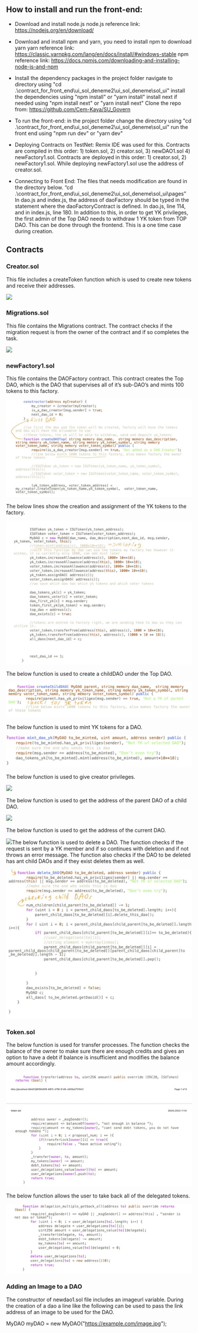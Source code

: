 ﻿## How to install and run the front-end:

- Download and install node.js
node.js reference link: https://nodejs.org/en/download/

- Download and install npm and yarn, you need to install npm to download yarn
yarn reference link: https://classic.yarnpkg.com/lang/en/docs/install/#windows-stable
npm reference link: https://docs.npmjs.com/downloading-and-installing-node-js-and-npm

- Install the dependency packages
in the project folder navigate to directory using
"cd .\contract_for_front_end\ui_sol_deneme2\ui_sol_deneme\sol_ui"
install the dependencies using "npm install" or "yarn install"
install next if needed using "npm install next" or "yarn install next"
Clone the repo from: https://github.com/Cem-Kaya/SU_Govern

- To run the front-end:
in the project folder change the directory using
"cd .\contract_for_front_end\ui_sol_deneme2\ui_sol_deneme\sol_ui"
run the front end using "npm run dev" or "yarn dev"

- Deploying Contracts on TestNet:
Remix IDE  was used for this.
Contracts are compiled in this order: 1) token.sol, 2) creator.sol, 3) newDAO1.sol 4) newFactory1.sol.
Contracts are deployed in this order: 1) creator.sol, 2) newFactory1.sol.
While deploying newFactory1.sol use the address of creator.sol.

- Connecting to Front End:
The files that needs modification are found in the directory below.
“cd .\contract_for_front_end\ui_sol_deneme2\ui_sol_deneme\sol_ui\pages” In dao.js and index.js, the address of daoFactory should be typed in the statement where the daoFactoryContract is defined. In dao.js, line 114, and in index.js, line 180.
In addition to this, in order to get YK privileges, the first admin of the Top DAO needs to withdraw 1 YK token from TOP DAO. This can be done through the frontend. This is a one time case during creation.

## Contracts

### Creator.sol

This file includes a createToken function which is used to create new tokens and receive their addresses.

![](Aspose.Words.a67b8021-f51d-4762-ae4e-28db9c8332dc.001.png)

### Migrations.sol

This file contains the Migrations contract. The contract checks if the migration request is from the owner of the contract and if so completes the task.

![](Aspose.Words.a67b8021-f51d-4762-ae4e-28db9c8332dc.002.png)

### newFactory1.sol

This file contains the DAOFactory contract. This contract creates the Top DAO, which is the DAO that supervises all of it’s sub-DAO’s and mints 100 tokens to this factory.

![](Aspose.Words.a67b8021-f51d-4762-ae4e-28db9c8332dc.003.jpeg)

The below lines show the creation and assignment of the YK tokens to the factory.

![](Aspose.Words.a67b8021-f51d-4762-ae4e-28db9c8332dc.004.jpeg)

The below function is used to create a childDAO under the Top DAO.

![](Aspose.Words.a67b8021-f51d-4762-ae4e-28db9c8332dc.005.jpeg)

The below function is used to mint YK tokens for a DAO.

![](Aspose.Words.a67b8021-f51d-4762-ae4e-28db9c8332dc.006.jpeg)

The below function is used to give creator privileges.

![](Aspose.Words.a67b8021-f51d-4762-ae4e-28db9c8332dc.007.png)

The below function is used to get the address of the parent DAO of a child DAO.

![](Aspose.Words.a67b8021-f51d-4762-ae4e-28db9c8332dc.008.png)

The below function is used to get the address of the current DAO.

![](Aspose.Words.a67b8021-f51d-4762-ae4e-28db9c8332dc.009.png)The below function is used to delete a DAO. The function checks if the request is sent by a YK member and if so continues with deletion and if not throws an error message. The function also checks if the DAO to be deleted has ant child DAOs and if they exist deletes them as well.

![](Aspose.Words.a67b8021-f51d-4762-ae4e-28db9c8332dc.010.jpeg)

### Token.sol

The below function is used for transfer processes. The function checks the balance of the owner to make sure there are enough credits and gives an option to have a debt if balance is insufficient and modifies the balance amount accordingly.

![](Aspose.Words.a67b8021-f51d-4762-ae4e-28db9c8332dc.011.jpeg)

The below function allows the user to take back all of the delegated tokens.

![](Aspose.Words.a67b8021-f51d-4762-ae4e-28db9c8332dc.012.jpeg)

### Adding an Image to a DAO

The constructor of newdao1.sol file includes an imageurl variable. During the creation of a dao a line like the following can be used to pass the link address of an image to be used for the DAO.

MyDAO myDAO = new MyDAO("https://example.com/image.jpg");
